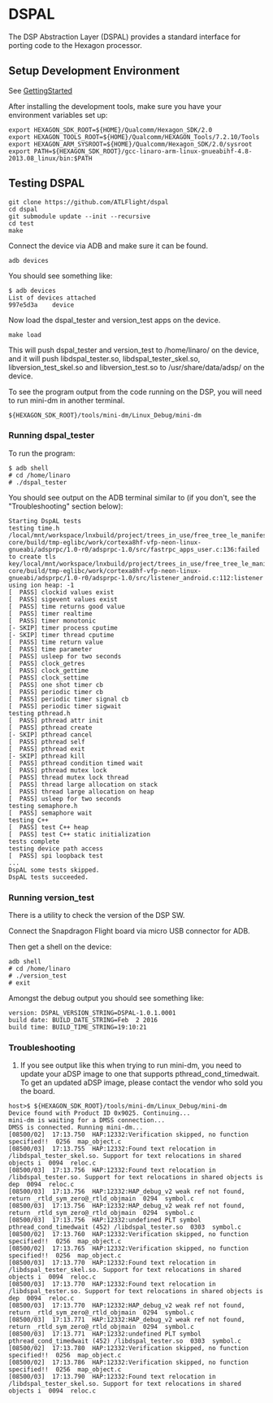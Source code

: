 # DSPAL

The DSP Abstraction Layer (DSPAL) provides a standard interface for porting
code to the Hexagon processor.

## Setup Development Environment

See [GettingStarted](https://github.com/ATLFlight/ATLFlightDocs/blob/master/GettingStarted.md)

After installing the development tools, make sure you have your environment variables set up:
```
export HEXAGON_SDK_ROOT=${HOME}/Qualcomm/Hexagon_SDK/2.0
export HEXAGON_TOOLS_ROOT=${HOME}/Qualcomm/HEXAGON_Tools/7.2.10/Tools
export HEXAGON_ARM_SYSROOT=${HOME}/Qualcomm/Hexagon_SDK/2.0/sysroot
export PATH=${HEXAGON_SDK_ROOT}/gcc-linaro-arm-linux-gnueabihf-4.8-2013.08_linux/bin:$PATH
```

## Testing DSPAL

```
git clone https://github.com/ATLFlight/dspal
cd dspal
git submodule update --init --recursive
cd test
make
```

Connect the device via ADB and make sure it can be found.
```
adb devices
```
You should see something like:
```
$ adb devices
List of devices attached 
997e5d3a	device
```
Now load the dspal_tester and version_test apps on the device.
```
make load
```

This will push dspal_tester and version_test to /home/linaro/ on the device, and it will push
libdspal_tester.so, libdspal_tester_skel.so, libversion_test_skel.so and libversion_test.so to
/usr/share/data/adsp/ on the device.

To see the program output from the code running on the DSP, you will need to run mini-dm in another terminal.
```
${HEXAGON_SDK_ROOT}/tools/mini-dm/Linux_Debug/mini-dm
```

### Running dspal_tester
To run the program:
```
$ adb shell
# cd /home/linaro
# ./dspal_tester
```

You should see output on the ADB terminal similar to (if you don't, see the "Troubleshooting" section below):
```
Starting DspAL tests
testing time.h
/local/mnt/workspace/lnxbuild/project/trees_in_use/free_tree_le_manifest_LNX.LER.1.0_eagle8074_commander_17199839/checkout/oe-core/build/tmp-eglibc/work/cortexa8hf-vfp-neon-linux-gnueabi/adsprpc/1.0-r0/adsprpc-1.0/src/fastrpc_apps_user.c:136:failed to create tls key/local/mnt/workspace/lnxbuild/project/trees_in_use/free_tree_le_manifest_LNX.LER.1.0_eagle8074_commander_17199839/checkout/oe-core/build/tmp-eglibc/work/cortexa8hf-vfp-neon-linux-gnueabi/adsprpc/1.0-r0/adsprpc-1.0/src/listener_android.c:112:listener using ion heap: -1
[  PASS] clockid values exist
[  PASS] sigevent values exist
[  PASS] time returns good value
[  PASS] timer realtime
[  PASS] timer monotonic
[- SKIP] timer process cputime
[- SKIP] timer thread cputime
[  PASS] time return value
[  PASS] time parameter
[  PASS] usleep for two seconds
[  PASS] clock_getres
[  PASS] clock_gettime
[  PASS] clock_settime
[  PASS] one shot timer cb
[  PASS] periodic timer cb
[  PASS] periodic timer signal cb
[  PASS] periodic timer sigwait
testing pthread.h
[  PASS] pthread attr init
[  PASS] pthread create
[- SKIP] pthread cancel
[  PASS] pthread self
[  PASS] pthread exit
[- SKIP] pthread kill
[  PASS] pthread condition timed wait
[  PASS] pthread mutex lock
[  PASS] thread mutex lock thread
[  PASS] thread large allocation on stack
[  PASS] thread large allocation on heap
[  PASS] usleep for two seconds
testing semaphore.h
[  PASS] semaphore wait
testing C++
[  PASS] test C++ heap
[  PASS] test C++ static initialization
tests complete
testing device path access
[  PASS] spi loopback test
...
DspAL some tests skipped.
DspAL tests succeeded.
```

### Running version_test

There is a utility to check the version of the DSP SW.

Connect the Snapdragon Flight board via micro USB connector for ADB.

Then get a shell on the device:

```
adb shell
# cd /home/linaro
# ./version_test
# exit
```

Amongst the debug output you should see something like:

```
version: DSPAL_VERSION_STRING=DSPAL-1.0.1.0001
build date: BUILD_DATE_STRING=Feb  2 2016
build time: BUILD_TIME_STRING=19:10:21
```

### Troubleshooting

1. If you see output like this when trying to run mini-dm, you need to update your aDSP image to one that supports pthread_cond_timedwait. To get an updated aDSP image, please contact the vendor who sold you the board.
```
host>$ ${HEXAGON_SDK_ROOT}/tools/mini-dm/Linux_Debug/mini-dm
Device found with Product ID 0x9025. Continuing...
mini-dm is waiting for a DMSS connection...
DMSS is connected. Running mini-dm...
[08500/02]  17:13.750  HAP:12332:Verification skipped, no function specified!!  0256  map_object.c
[08500/03]  17:13.755  HAP:12332:Found text relocation in /libdspal_tester_skel.so. Support for text relocations in shared objects i  0094  reloc.c
[08500/03]  17:13.756  HAP:12332:Found text relocation in /libdspal_tester.so. Support for text relocations in shared objects is dep  0094  reloc.c
[08500/03]  17:13.756  HAP:12332:HAP_debug_v2 weak ref not found, return _rtld_sym_zero@_rtld_objmain  0294  symbol.c
[08500/03]  17:13.756  HAP:12332:HAP_debug_v2 weak ref not found, return _rtld_sym_zero@_rtld_objmain  0294  symbol.c
[08500/03]  17:13.756  HAP:12332:undefined PLT symbol pthread_cond_timedwait (452) /libdspal_tester.so  0303  symbol.c
[08500/02]  17:13.760  HAP:12332:Verification skipped, no function specified!!  0256  map_object.c
[08500/02]  17:13.765  HAP:12332:Verification skipped, no function specified!!  0256  map_object.c
[08500/03]  17:13.770  HAP:12332:Found text relocation in /libdspal_tester_skel.so. Support for text relocations in shared objects i  0094  reloc.c
[08500/03]  17:13.770  HAP:12332:Found text relocation in /libdspal_tester.so. Support for text relocations in shared objects is dep  0094  reloc.c
[08500/03]  17:13.770  HAP:12332:HAP_debug_v2 weak ref not found, return _rtld_sym_zero@_rtld_objmain  0294  symbol.c
[08500/03]  17:13.771  HAP:12332:HAP_debug_v2 weak ref not found, return _rtld_sym_zero@_rtld_objmain  0294  symbol.c
[08500/03]  17:13.771  HAP:12332:undefined PLT symbol pthread_cond_timedwait (452) /libdspal_tester.so  0303  symbol.c
[08500/02]  17:13.780  HAP:12332:Verification skipped, no function specified!!  0256  map_object.c
[08500/02]  17:13.786  HAP:12332:Verification skipped, no function specified!!  0256  map_object.c
[08500/03]  17:13.790  HAP:12332:Found text relocation in /libdspal_tester_skel.so. Support for text relocations in shared objects i  0094  reloc.c
```

